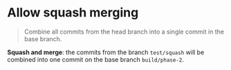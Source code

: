 # Allow squash merging

> Combine all commits from the head branch into a single commit in the base branch.

**Squash and merge**: the commits from the branch `test/squash` will be combined into one commit on the base branch `build/phase-2`.
